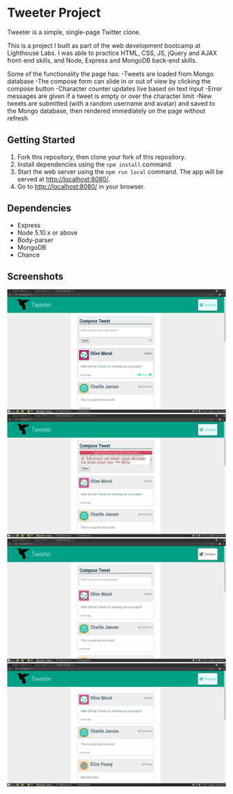 # Tweeter Project

Tweeter is a simple, single-page Twitter clone.

This is a project I built as part of the web development bootcamp at Lighthouse Labs. I was able to practice HTML, CSS, JS, jQuery and AJAX front-end skills, and Node, Express and MongoDB back-end skills.

Some of the functionality the page has:
-Tweets are loaded from Mongo database
-The compose form can slide in or out of view by clicking the compose button
-Character counter updates live based on text input
-Error messages are given if a tweet is empty or over the character limit
-New tweets are submitted (with a random username and avatar) and saved
 to the Mongo database, then rendered immediately on the page without refresh

## Getting Started

1. Fork this repository, then clone your fork of this repository.
2. Install dependencies using the `npm install` command.
3. Start the web server using the `npm run local` command. The app will be served at <http://localhost:8080/>.
4. Go to <http://localhost:8080/> in your browser.

## Dependencies

- Express
- Node 5.10.x or above
- Body-parser
- MongoDB
- Chance

## Screenshots

!["Screenshot of Home page"](https://github.com/jordanyoungs/tweeter/blob/master/docs/Home.png?raw=true)
!["Screenshot of Error message"](https://github.com/jordanyoungs/tweeter/blob/master/docs/Error.png?raw=true)
!["Screenshot during slide animation"](https://github.com/jordanyoungs/tweeter/blob/master/docs/Slide.png?raw=true)
!["Screenshot after slide, form is hidden"](https://github.com/jordanyoungs/tweeter/blob/master/docs/Slide2.png?raw=true)